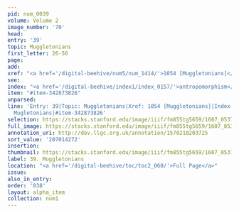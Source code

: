 ```yaml
---
pid: num_0039
volume: Volume 2
image_number: '70'
head:
entry: '39'
topic: Muggletonians
first_letter: 26-50
page:
add:
xref: "<a href='/digital-beehive/num5/num_1414/'>1054 [Muggletonians]</a>"
see:
index: "<a href='/digital-beehive/index1/index_0157/'>antropomorphism</a>|<a href='/digital-beehive/index3/index_2568/'>Mugletonians</a>"
item: "#item-342873826"
unparsed:
line: 'Entry: 39|Topic: Muggletonians|Xref: 1054 [Muggletonians]|Index: antropomorphism|Index:
  Mugletonians|#item-342873826'
selection: https://stacks.stanford.edu/image/iiif/fm855tg5659/1607_0537/828,4272,2965,447/full/0/default.jpg
full_image: https://stacks.stanford.edu/image/iiif/fm855tg5659/1607_0537/full/full/0/default.jpg
annotation_uri: http://dev.llgc.org.uk/annotation/1570210203725
sort_value: '207014272'
insertion:
thumbnail: https://stacks.stanford.edu/image/iiif/fm855tg5659/1607_0537/828,4272,600,180/250,/0/default.jpg
label: 39. Muggletonians
location: "<a href='/digital-beehive/toc/toc2_060/'>Full Page</a>"
issue:
also_in_entry:
order: '038'
layout: alpha_item
collection: num1
---
```

